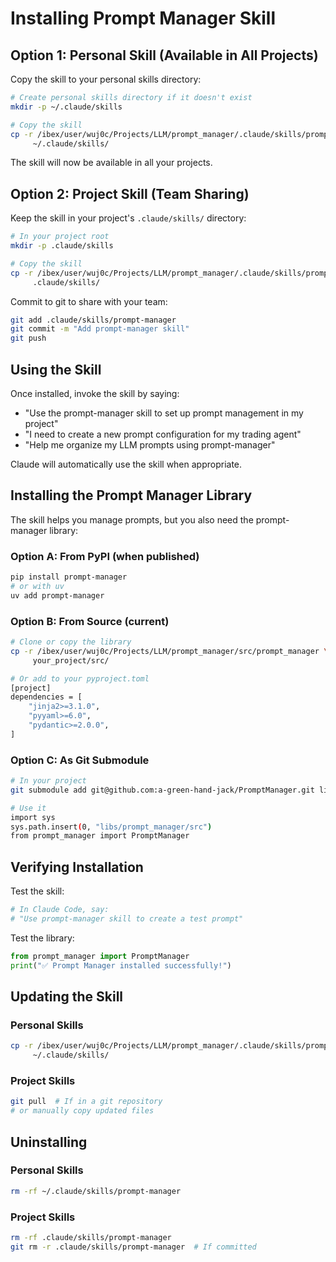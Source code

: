 # Installing Prompt Manager Skill

## Option 1: Personal Skill (Available in All Projects)

Copy the skill to your personal skills directory:

```bash
# Create personal skills directory if it doesn't exist
mkdir -p ~/.claude/skills

# Copy the skill
cp -r /ibex/user/wuj0c/Projects/LLM/prompt_manager/.claude/skills/prompt-manager \
     ~/.claude/skills/
```

The skill will now be available in all your projects.

## Option 2: Project Skill (Team Sharing)

Keep the skill in your project's `.claude/skills/` directory:

```bash
# In your project root
mkdir -p .claude/skills

# Copy the skill
cp -r /ibex/user/wuj0c/Projects/LLM/prompt_manager/.claude/skills/prompt-manager \
     .claude/skills/
```

Commit to git to share with your team:

```bash
git add .claude/skills/prompt-manager
git commit -m "Add prompt-manager skill"
git push
```

## Using the Skill

Once installed, invoke the skill by saying:

- "Use the prompt-manager skill to set up prompt management in my project"
- "I need to create a new prompt configuration for my trading agent"
- "Help me organize my LLM prompts using prompt-manager"

Claude will automatically use the skill when appropriate.

## Installing the Prompt Manager Library

The skill helps you manage prompts, but you also need the prompt-manager library:

### Option A: From PyPI (when published)
```bash
pip install prompt-manager
# or with uv
uv add prompt-manager
```

### Option B: From Source (current)
```bash
# Clone or copy the library
cp -r /ibex/user/wuj0c/Projects/LLM/prompt_manager/src/prompt_manager \
     your_project/src/

# Or add to your pyproject.toml
[project]
dependencies = [
    "jinja2>=3.1.0",
    "pyyaml>=6.0",
    "pydantic>=2.0.0",
]
```

### Option C: As Git Submodule
```bash
# In your project
git submodule add git@github.com:a-green-hand-jack/PromptManager.git libs/prompt_manager

# Use it
import sys
sys.path.insert(0, "libs/prompt_manager/src")
from prompt_manager import PromptManager
```

## Verifying Installation

Test the skill:

```bash
# In Claude Code, say:
# "Use prompt-manager skill to create a test prompt"
```

Test the library:

```python
from prompt_manager import PromptManager
print("✅ Prompt Manager installed successfully!")
```

## Updating the Skill

### Personal Skills
```bash
cp -r /ibex/user/wuj0c/Projects/LLM/prompt_manager/.claude/skills/prompt-manager \
     ~/.claude/skills/
```

### Project Skills
```bash
git pull  # If in a git repository
# or manually copy updated files
```

## Uninstalling

### Personal Skills
```bash
rm -rf ~/.claude/skills/prompt-manager
```

### Project Skills
```bash
rm -rf .claude/skills/prompt-manager
git rm -r .claude/skills/prompt-manager  # If committed
```
